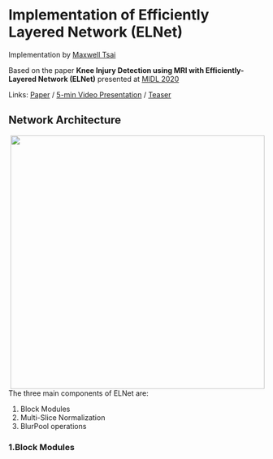 # Implementation of Efficiently Layered Network (ELNet) 

Implementation by [Maxwell Tsai](https://mxtsai.github.io/)

Based on the paper **Knee Injury Detection using MRI with Efficiently-Layered Network (ELNet)** presented at [MIDL 2020](https://2020.midl.io/)

Links: [Paper](https://arxiv.org/abs/2005.02706) / [5-min Video Presentation](https://www.youtube.com/watch?v=ucWYdEJ545k) / [Teaser](https://www.youtube.com/watch?v=8nO-E_2aNcE)

## Network Architecture
<img src='https://raw.githubusercontent.com/mxtsai/ELNet/master/ELNet_Diagram.png' align="right" width=500>

The three main components of ELNet are:
  1. Block Modules 
  2. Multi-Slice Normalization
  3. BlurPool operations

### 1.Block Modules
<!-- <img src='https://github.com/mxtsai/ELNet/blob/master/Block_Module.png?raw=true' align="right" width=160> -->



